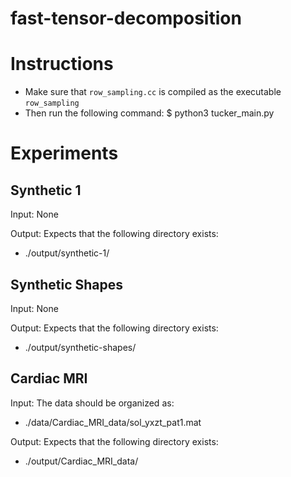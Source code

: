 # fast-tensor-decomposition

# Instructions
- Make sure that `row_sampling.cc` is compiled as the executable `row_sampling`
- Then run the following command:
$ python3 tucker_main.py

# Experiments

## Synthetic 1
Input: None

Output: Expects that the following directory exists:
- ./output/synthetic-1/

## Synthetic Shapes
Input: None

Output: Expects that the following directory exists:
- ./output/synthetic-shapes/

## Cardiac MRI
Input: The data should be organized as:
- ./data/Cardiac_MRI_data/sol_yxzt_pat1.mat

Output: Expects that the following directory exists:
- ./output/Cardiac_MRI_data/

